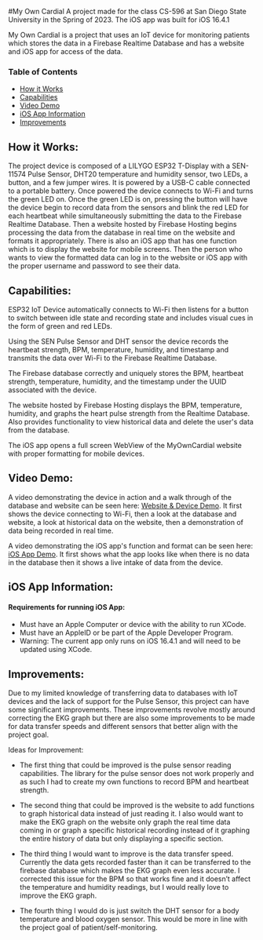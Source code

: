 #My Own Cardial
A project made for the class CS-596 at San Diego State University in the Spring of 2023.
The iOS app was built for iOS 16.4.1

My Own Cardial is a project that uses an IoT device for monitoring patients which stores the data in a Firebase Realtime Database and has a website and iOS app for access of the data.

### Table of Contents
- [How it Works](#how-it-works)
- [Capabilities](#capabilities)
- [Video Demo](#video-demo)
- [iOS App Information](#ios-app-information)
- [Improvements](#improvements)

## How it Works:

The project device is composed of a LILYGO ESP32 T-Display with a SEN-11574 Pulse Sensor, DHT20 temperature and humidity sensor, two LEDs, a button, and a few jumper wires. It is powered by a USB-C cable connected to a portable battery. Once powered the device connects to Wi-Fi and turns the green LED on. Once the green LED is on, pressing the button will have the device begin to record data from the sensors and blink the red LED for each heartbeat while simultaneously submitting the data to the Firebase Realtime Database. Then a website hosted by Firebase Hosting begins processing the data from the database in real time on the website and formats it appropriately. There is also an iOS app that has one function which is to display the website for mobile screens. Then the person who wants to view the formatted data can log in to the website or iOS app with the proper username and password to see their data.

## Capabilities:

ESP32 IoT Device automatically connects to Wi-Fi then listens for a button to switch between idle state and recording state and includes visual cues in the form of green and red LEDs. 

Using the SEN Pulse Sensor and DHT sensor the device records the heartbeat strength, BPM, temperature, humidity, and timestamp and transmits the data over Wi-Fi to the Firebase Realtime Database. 

The Firebase database correctly and uniquely stores the BPM, heartbeat strength, temperature, humidity, and the timestamp under the UUID associated with the device.

The website hosted by Firebase Hosting displays the BPM, temperature, humidity, and graphs the heart pulse strength from the Realtime Database. Also provides functionality to view historical data and delete the user's data from the database.

The iOS app opens a full screen WebView of the MyOwnCardial website with proper formatting for mobile devices.

## Video Demo:

A video demonstrating the device in action and a walk through of the database and website can be seen here: [Website & Device Demo](https://youtu.be/r_-9DFCSCjI). It first shows the device connecting to Wi-Fi, then a look at the database and website, a look at historical data on the website, then a demonstration of data being recorded in real time.

A video demonstrating the iOS app's function and format can be seen here: [iOS App Demo](https://youtube.com/shorts/5KBZSiFO9Bs?feature=share). It first shows what the app looks like when there is no data in the database then it shows a live intake of data from the device.

## iOS App Information:

#### Requirements for running iOS App:
- Must have an Apple Computer or device with the ability to run XCode.
- Must have an AppleID or be part of the Apple Developer Program.
- Warning: The current app only runs on iOS 16.4.1 and will need to be updated using XCode.

## Improvements:

Due to my limited knowledge of transferring data to databases with IoT devices and the lack of support for the Pulse Sensor, this project can have some significant improvements. These improvements revolve mostly around correcting the EKG graph but there are also some improvements to be made for data transfer speeds and different sensors that better align with the project goal. 

Ideas for Improvement:
 - The first thing that could be improved is the pulse sensor reading capabilities. The library for the pulse sensor does not work properly and as such I had to create my own functions to record BPM and heartbeat strength.

 - The second thing that could be improved is the website to add functions to graph historical data instead of just reading it. I also would want to make the EKG graph on the website only graph the real time data coming in or graph a specific historical recording instead of it graphing the entire history of data but only displaying a specific section.

 - The third thing I would want to improve is the data transfer speed. Currently the data gets recorded faster than it can be transferred to the firebase database which makes the EKG graph even less accurate. I corrected this issue for the BPM so that works fine and it doesn’t affect the temperature and humidity readings, but I would really love to improve the EKG graph.

 - The fourth thing I would do is just switch the DHT sensor for a body temperature and blood oxygen sensor. This would be more in line with the project goal of patient/self-monitoring.
